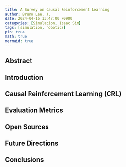 ```yaml
---
title: A Survey on Causal Reinforcement Learning
author: Bruno Lee. J.
date: 2024-04-16 13:47:00 +0900
categories: [Simulation, Isaac Sim]
tags: [simulation, robotics]
pin: true
math: true
mermaid: true
---
```


## Abstract

## Introduction

## Causal Reinforcement Learning (CRL)

## Evaluation Metrics

## Open Sources

## Future Directions

## Conclusions

